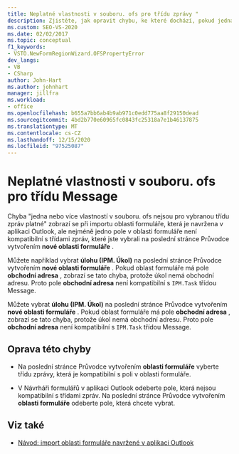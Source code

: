 ```yaml
---
title: Neplatné vlastnosti v souboru. ofs pro třídu zprávy "
description: Zjistěte, jak opravit chybu, ke které dochází, pokud jedna nebo více vlastností v souboru. ofs nejsou pro vybranou třídu zpráv platné.
ms.custom: SEO-VS-2020
ms.date: 02/02/2017
ms.topic: conceptual
f1_keywords:
- VSTO.NewFormRegionWizard.OFSPropertyError
dev_langs:
- VB
- CSharp
author: John-Hart
ms.author: johnhart
manager: jillfra
ms.workload:
- office
ms.openlocfilehash: b655a7bb6ab4b9ab971c0edd775aa8f29150dead
ms.sourcegitcommit: 4bd2b770e60965fc0843fc25318a7e1b46137875
ms.translationtype: MT
ms.contentlocale: cs-CZ
ms.lasthandoff: 12/15/2020
ms.locfileid: "97525087"
---
```

# <a name="invalid-properties-in-the-ofs-file-for-the-message-class"></a>Neplatné vlastnosti v souboru. ofs pro třídu Message

  Chyba "jedna nebo více vlastností v souboru. ofs nejsou pro vybranou třídu zpráv platné" zobrazí se při importu oblasti formuláře, která je navržena v aplikaci Outlook, ale nejméně jedno pole v oblasti formuláře není kompatibilní s třídami zpráv, které jste vybrali na poslední stránce Průvodce vytvořením **nové oblasti formuláře** .

Můžete například vybrat **úlohu (IPM. Úkol)** na poslední stránce Průvodce vytvořením **nové oblasti formuláře** . Pokud oblast formuláře má pole **obchodní adresa** , zobrazí se tato chyba, protože úkol nemá obchodní adresu. Proto pole **obchodní adresa** není kompatibilní s `IPM.Task` třídou Message.

 Můžete vybrat **úlohu (IPM. Úkol)** na poslední stránce Průvodce vytvořením **nové oblasti formuláře** . Pokud oblast formuláře má pole **obchodní adresa** , zobrazí se tato chyba, protože úkol nemá obchodní adresu. Proto pole **obchodní adresa** není kompatibilní s `IPM.Task` třídou Message.

## <a name="to-correct-this-error"></a>Oprava této chyby

- Na poslední stránce Průvodce vytvořením **oblasti formuláře** vyberte třídu zprávy, která je kompatibilní s poli v oblasti formuláře.

- V Návrháři formulářů v aplikaci Outlook odeberte pole, která nejsou kompatibilní s třídami zpráv. Na poslední stránce Průvodce vytvořením **oblasti formuláře** odeberte pole, která chcete vybrat.

## <a name="see-also"></a>Viz také
- [Návod: import oblasti formuláře navržené v aplikaci Outlook](../vsto/walkthrough-importing-a-form-region-that-is-designed-in-outlook.md)
